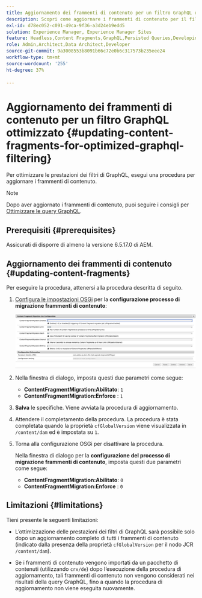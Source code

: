```yaml
---
title: Aggiornamento dei frammenti di contenuto per un filtro GraphQL ottimizzato
description: Scopri come aggiornare i frammenti di contenuto per il filtro ottimizzato per GraphQL in Adobe Experience Manager per la distribuzione di contenuti headless.
exl-id: d78ec052-c091-49ca-9f36-a3d24eb9edd5
solution: Experience Manager, Experience Manager Sites
feature: Headless,Content Fragments,GraphQL,Persisted Queries,Developing
role: Admin,Architect,Data Architect,Developer
source-git-commit: 9a3008553b8091b66c72e0b6c317573b235eee24
workflow-type: tm+mt
source-wordcount: '255'
ht-degree: 37%

---
```


# Aggiornamento dei frammenti di contenuto per un filtro GraphQL ottimizzato {#updating-content-fragments-for-optimized-graphql-filtering}

Per ottimizzare le prestazioni dei filtri di GraphQL, esegui una procedura per aggiornare i frammenti di contenuto.

>[!NOTE]
>
>Dopo aver aggiornato i frammenti di contenuto, puoi seguire i consigli per [Ottimizzare le query GraphQL](/help/sites-developing/headless/graphql-api/graphql-optimization.md).

## Prerequisiti {#prerequisites}

Assicurati di disporre di almeno la versione 6.5.17.0 di AEM.

## Aggiornamento dei frammenti di contenuto {#updating-content-fragments}

Per eseguire la procedura, attenersi alla procedura descritta di seguito.

1. [Configura le impostazioni OSGi](/help/sites-deploying/configuring-osgi.md) per la **configurazione processo di migrazione frammenti di contenuto**:

   ![Configurazione processo di migrazione frammento di contenuto OSGi](assets/cfm-graphql-update-01.png "Configurazione processo di migrazione frammento di contenuto OSGi")

1. Nella finestra di dialogo, imposta questi due parametri come segue:

   * **ContentFragmentMigration:Abilitato**: `1`
   * **ContentFragmentMigration:Enforce** : `1`

1. **Salva** le specifiche. Viene avviata la procedura di aggiornamento.

1. Attendere il completamento della procedura. La procedura è stata completata quando la proprietà `cfGlobalVersion` viene visualizzata in `/content/dam` ed è impostata su `1`.

1. Torna alla configurazione OSGi per disattivare la procedura.

   Nella finestra di dialogo per la **configurazione del processo di migrazione frammenti di contenuto**, imposta questi due parametri come segue:

   * **ContentFragmentMigration:Abilitato**: `0`
   * **ContentFragmentMigration:Enforce** : `0`

## Limitazioni {#limitations}

Tieni presente le seguenti limitazioni:

* L’ottimizzazione delle prestazioni dei filtri di GraphQL sarà possibile solo dopo un aggiornamento completo di tutti i frammenti di contenuto (indicato dalla presenza della proprietà `cfGlobalVersion` per il nodo JCR `/content/dam`).

* Se i frammenti di contenuto vengono importati da un pacchetto di contenuti (utilizzando `crx/de`) dopo l’esecuzione della procedura di aggiornamento, tali frammenti di contenuto non vengono considerati nei risultati della query GraphQL, fino a quando la procedura di aggiornamento non viene eseguita nuovamente.
